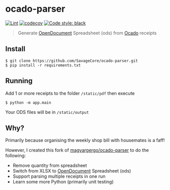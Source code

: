 # ocado-parser

[![Lint](https://github.com/SavageCore/ocado-parser/actions/workflows/black.yml/badge.svg)](https://github.com/SavageCore/ocado-parser/actions/workflows/black.yml) [![codecov](https://codecov.io/gh/SavageCore/ocado-parser/branch/main/graph/badge.svg?token=2WZIJ3LGYH)](https://codecov.io/gh/SavageCore/ocado-parser) [![Code style: black](https://img.shields.io/badge/code%20style-black-000000.svg)](https://github.com/psf/black)

> Generate [OpenDocument](https://www.libreoffice.org/discover/what-is-opendocument/) Spreadsheet (ods) from [Ocado](https://www.ocado.com/) receipts


## Install

```
$ git clone https://github.com/SavageCore/ocado-parser.git
$ pip install -r requirements.txt
```

## Running

Add 1 or more receipts to the folder `/static/pdf` then execute

```
$ python -m app.main
```

Your ODS files will be in `/static/output`

## Why?

Primarily because organising the weekly shop bill with housemates is a faff!

However, I created this fork of [magyargergo/ocado-parser](https://github.com/magyargergo/ocado-parser) to do the following:

* Remove quantity from spreadsheet
* Switch from XLSX to [OpenDocument](https://www.libreoffice.org/discover/what-is-opendocument/) Spreadsheet (ods)
* Support parsing multiple receipts in one run
* Learn some more Python (primarily unit testing)
